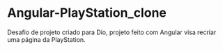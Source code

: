 # Angular-PlayStation_clone
Desafio de projeto criado para Dio, projeto feito com Angular visa recriar uma página da PlayStation. 
